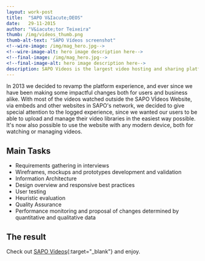 ```yaml
---
layout: work-post
title:  "SAPO V&Iacute;DEOS"
date:   29-11-2015
author: "V&iacute;tor Teixeira"
thumb: /img/videos_thumb.png
thumb-alt-text: "SAPO Vídeos screenshot"
<!--wire-image: /img/mag_hero.jpg-->
<!--wire-image-alt: hero image description here-->
<!--final-image: /img/mag_hero.jpg-->
<!--final-image-alt: hero image description here-->
description: SAPO Videos is the largest video hosting and sharing platform in Portugal. With the best media partners on board and a thriving community, SAPO Vídeos is the go to website to watch the best portuguese video content.
---
```

In 2013 we decided to revamp the platform experience, and ever since we have been making some impactful changes both for users and business alike. With most of the videos watched outside the SAPO V&Iacute;deos Website, via embeds and other websites in SAPO's network, we decided to give special attention to the logged experience, since we wanted our users to be able to upload and manage their video libraries in the easiest way possible. It's now also possible to use the website with any modern device, both for watching or managing videos.


## Main Tasks
- Requirements gathering in interviews
- Wireframes, mockups and prototypes development and validation
- Information Architecture
- Design overview and responsive best practices
- User testing
- Heuristic evaluation
- Quality Assurance
- Performance monitoring and proposal of changes determined by quantitative and qualitative data

## The result
Check out [SAPO Vídeos][videos]{:target="_blank"} and enjoy.

[videos]:      http://videos.sapo.pt